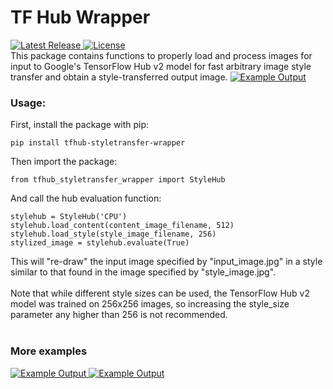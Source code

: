 # TF Hub Wrapper
<a href="https://github.com/alex-parisi/tfhub-styletransfer-wrapper/releases/tag/v1.1.0">
  <img alt="Latest Release" src="https://img.shields.io/github/v/release/alex-parisi/tfhub-styletransfer-wrapper">
</a>
<a href=#>
  <img alt="License" src="https://img.shields.io/github/license/alex-parisi/tfhub-styletransfer-wrapper">
</a>
<br>
This package contains functions to properly load and process images for input to Google's TensorFlow
Hub v2 model for fast arbitrary image style transfer and obtain a style-transferred output image.

<a href=#>
  <img alt="Example Output" src="https://drive.google.com/uc?id=1QhZpl_Uw6qvejbI4ALRz8ZLALR_vAvG2">
</a>

### Usage:
First, install the package with pip:
```
pip install tfhub-styletransfer-wrapper
```
Then import the package:
```
from tfhub_styletransfer_wrapper import StyleHub
```
And call the hub evaluation function:
```
stylehub = StyleHub('CPU')
stylehub.load_content(content_image_filename, 512)
stylehub.load_style(style_image_filename, 256)
stylized_image = stylehub.evaluate(True)
```
This will "re-draw" the input image specified by "input_image.jpg" in a style similar to that found in the image 
specified by "style_image.jpg".<br><br>Note that while different style sizes can be used, the TensorFlow Hub v2 model
was trained on 256x256 images, so increasing the style_size parameter any higher than 256 is not recommended.
<br><br>

### More examples
<a href=#>
  <img alt="Example Output" src="https://drive.google.com/uc?id=1_QpNmSEA49sN3H3mz9ypTpS9-HMXhLSP">
</a>
<a href=#>
  <img alt="Example Output" src="https://drive.google.com/uc?id=1XaOF502G5z1HEEGiQturTBFkZLPvBJLk">
</a>
